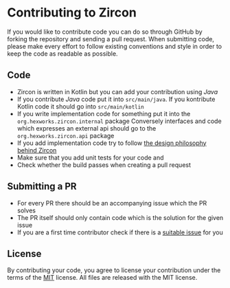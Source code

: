# Contributing to Zircon

If you would like to contribute code you can do so through GitHub by forking the repository and sending a pull request.
When submitting code, please make every effort to follow existing conventions and style in order to keep the code as readable as possible.

## Code
- Zircon is written in Kotlin but you can add your contribution using *Java*
- If you contribute *Java* code put it into `src/main/java`. If you kontribute Kotlin code it should go into `src/main/kotlin`
- If you write implementation code for something put it into the `org.hexworks.zircon.internal` package
  Conversely interfaces and code which expresses an external api should go to the `org.hexworks.zircon.api` package
- If you add implementation code try to follow [the design philosophy behind Zircon](https://github.com/Hexworks/zircon/wiki/The-design-philosophy-behind-Zircon)
- Make sure that you add unit tests for your code and
- Check whether the build passes when creating a pull request

## Submitting a PR
- For every PR there should be an accompanying issue which the PR solves
- The PR itself should only contain code which is the solution for the given issue
- If you are a first time contributor check if there is a [suitable issue](https://github.com/Hexworks/zircon/issues?q=is%3Aissue+is%3Aopen+label%3A%22good+first+issue%22) for you

## License

By contributing your code, you agree to license your contribution under the terms of the [MIT](https://github.com/Hexworks/zircon/blob/master/LICENSE) license.
All files are released with the MIT license.
